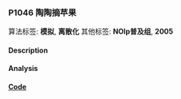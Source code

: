 ### P1046 陶陶摘苹果

算法标签: **模拟**, **离散化**
其他标签: **NOIp普及组**, **2005**


#### Description





#### Analysis

#### [Code](../cpp/p1046.cpp) 

